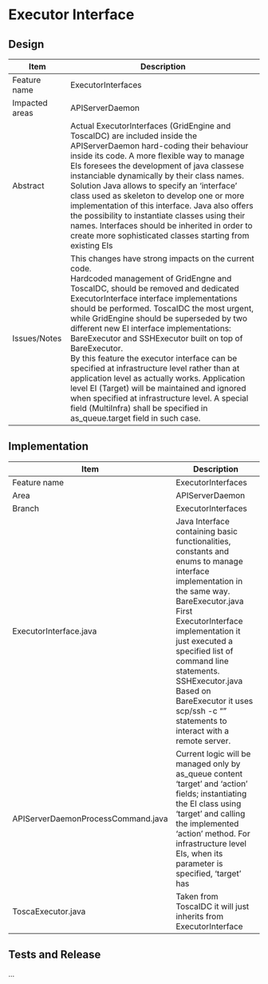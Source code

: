 # Executor Interface

## Design
|Item|Description|
|---|---|
|Feature name|ExecutorInterfaces|
|Impacted areas|APIServerDaemon|
|Abstract|Actual ExecutorInterfaces (GridEngine and ToscaIDC) are included inside the APIServerDaemon hard-coding their behaviour inside its code. A more flexible way to manage EIs foresees the development of java classese instanciable dynamically by their class names.<br>Solution	Java allows to specify an ‘interface’ class used as skeleton to develop one or more implementation of this interface. Java also offers the possibility to instantiate classes using their names. Interfaces should be inherited in order to create more sophisticated classes starting from existing EIs|
|Issues/Notes|This changes have strong impacts on the current code.<br>Hardcoded management of GridEngne and ToscaIDC, should be removed and dedicated ExecutorInterface interface implementations should be performed. ToscaIDC the most urgent, while GridEngine should be superseded by two different new EI interface implementations: BareExecutor and SSHExecutor built on top of BareExecutor.<br>By this feature the executor interface can be specified at infrastructure level rather than at application level as actually works. Application level EI (Target) will be maintained and ignored when specified at infrastructure level. A special field (MultiInfra) shall be specified in as_queue.target field in such case.|

## Implementation

|Item|Description|
|---|---|
|Feature name|ExecutorInterfaces|
|Area|APIServerDaemon|
|Branch|ExecutorInterfaces|
|ExecutorInterface.java|Java Interface containing basic functionalities, constants and enums to manage interface implementation in the same way.<br>BareExecutor.java First ExecutorInterface implementation it just executed a specified list of command line statements.<br>SSHExecutor.java	Based on BareExecutor it uses scp/ssh -c “” statements to interact with a remote server.|
|APIServerDaemonProcessCommand.java|Current logic will be managed only by as_queue content ‘target’ and ‘action’ fields; instantiating the EI class using ‘target’ and calling the implemented ‘action’ method. For infrastructure level EIs, when its parameter is specified, ‘target’ has|
|ToscaExecutor.java|Taken from ToscaIDC it will just inherits from ExecutorInterface|

## Tests and Release
…






